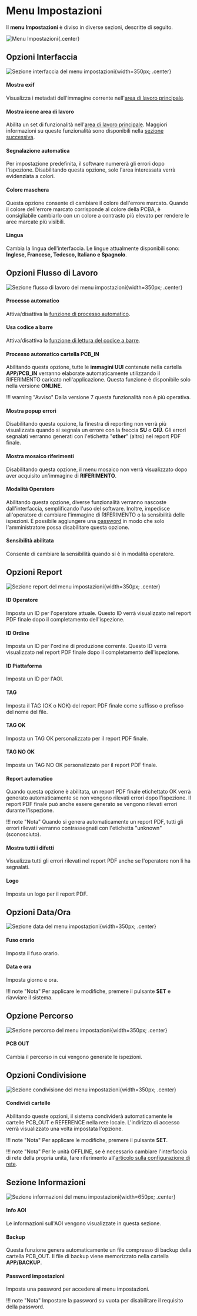 # Menu Impostazioni

Il **menu Impostazioni** è diviso in diverse sezioni, descritte di seguito.

![Menu Impostazioni](../assets/v7/ui-settings.png){.center}

## **Opzioni Interfaccia**

![Sezione interfaccia del menu impostazioni](../assets/v7/ui-settings-interface.png){width=350px; .center}

#### Mostra exif

Visualizza i metadati dell'immagine corrente nell'[area di lavoro principale](./Screen-layout.md#main-workspace).

#### Mostra icone area di lavoro

Abilita un set di funzionalità nell'[area di lavoro principale](./Screen-layout.md#main-workspace). Maggiori informazioni su queste funzionalità sono disponibili nella [sezione successiva](./Workspace_icons.md).

#### Segnalazione automatica

Per impostazione predefinita, il software numererà gli errori dopo l'ispezione. Disabilitando questa opzione, solo l'area interessata verrà evidenziata a colori.

#### Colore maschera

Questa opzione consente di cambiare il colore dell'errore marcato. Quando il colore dell'errore marcato corrisponde al colore della PCBA, è consigliabile cambiarlo con un colore a contrasto più elevato per rendere le aree marcate più visibili.

#### Lingua

Cambia la lingua dell'interfaccia. Le lingue attualmente disponibili sono: **Inglese, Francese, Tedesco, Italiano e Spagnolo**.

## **Opzioni Flusso di Lavoro**

![Sezione flusso di lavoro del menu impostazioni](../assets/v7/ui-settings-workflow.png){width=350px; .center}

#### Processo automatico

Attiva/disattiva la [funzione di processo automatico](./Screen-layout.md#auto-process).

#### Usa codice a barre

Attiva/disattiva la [funzione di lettura del codice a barre](./Barcode_reader.md).

#### Processo automatico cartella PCB_IN

Abilitando questa opzione, tutte le **immagini UUI** contenute nella cartella **APP/PCB_IN** verranno elaborate automaticamente utilizzando il RIFERIMENTO caricato nell'applicazione. Questa funzione è disponibile solo nella versione **ONLINE**.

!!! warning "Avviso"
    Dalla versione 7 questa funzionalità non è più operativa.

#### Mostra popup errori

Disabilitando questa opzione, la finestra di reporting non verrà più visualizzata quando si segnala un errore con la freccia **SU** o **GIÙ**. Gli errori segnalati verranno generati con l'etichetta "**other**" (altro) nel report PDF finale.

#### Mostra mosaico riferimenti

Disabilitando questa opzione, il menu mosaico non verrà visualizzato dopo aver acquisito un'immagine di **RIFERIMENTO**.

#### Modalità Operatore

Abilitando questa opzione, diverse funzionalità verranno nascoste dall'interfaccia, semplificando l'uso del software. Inoltre, impedisce all'operatore di cambiare l'immagine di RIFERIMENTO o la sensibilità delle ispezioni. È possibile aggiungere una [password](Settings_menu.md#settings-password) in modo che solo l'amministratore possa disabilitare questa opzione.

#### Sensibilità abilitata

Consente di cambiare la sensibilità quando si è in modalità operatore.

## **Opzioni Report**

![Sezione report del menu impostazioni](../assets/v7/ui-settings-report.png){width=350px; .center}

#### ID Operatore

Imposta un ID per l'operatore attuale. Questo ID verrà visualizzato nel report PDF finale dopo il completamento dell'ispezione.

#### ID Ordine

Imposta un ID per l'ordine di produzione corrente. Questo ID verrà visualizzato nel report PDF finale dopo il completamento dell'ispezione.

#### ID Piattaforma

Imposta un ID per l'AOI.

#### TAG

Imposta il TAG (OK o NOK) del report PDF finale come suffisso o prefisso del nome del file.

#### TAG OK

Imposta un TAG OK personalizzato per il report PDF finale.

#### TAG NO OK

Imposta un TAG NO OK personalizzato per il report PDF finale.

#### Report automatico

Quando questa opzione è abilitata, un report PDF finale etichettato OK verrà generato automaticamente se non vengono rilevati errori dopo l'ispezione. Il report PDF finale può anche essere generato se vengono rilevati errori durante l'ispezione.

!!! note "Nota"
    Quando si genera automaticamente un report PDF, tutti gli errori rilevati verranno contrassegnati con l'etichetta "unknown" (sconosciuto).

#### Mostra tutti i difetti

Visualizza tutti gli errori rilevati nel report PDF anche se l'operatore non li ha segnalati.

#### Logo

Imposta un logo per il report PDF.

## **Opzioni Data/Ora**

![Sezione data del menu impostazioni](../assets/v7/ui-settings-date.png){width=350px; .center}

#### Fuso orario

Imposta il fuso orario.

#### Data e ora

Imposta giorno e ora.

!!! note "Nota"
    Per applicare le modifiche, premere il pulsante **SET** e riavviare il sistema.

## **Opzione Percorso**

![Sezione percorso del menu impostazioni](../assets/v7/ui-settings-path.png){width=350px; .center}

#### PCB OUT

Cambia il percorso in cui vengono generate le ispezioni.

## **Opzioni Condivisione**

![Sezione condivisione del menu impostazioni](../assets/v7/ui-settings-share.png){width=350px; .center}

#### Condividi cartelle

Abilitando queste opzioni, il sistema condividerà automaticamente le cartelle PCB_OUT e REFERENCE nella rete locale. L'indirizzo di accesso verrà visualizzato una volta impostata l'opzione.

!!! note "Nota"
    Per applicare le modifiche, premere il pulsante **SET**.

!!! note "Nota"
    Per le unità OFFLINE, se è necessario cambiare l'interfaccia di rete della propria unità, fare riferimento all'[articolo sulla configurazione di rete](./network_configuration.md).

## **Sezione Informazioni**

![Sezione informazioni del menu impostazioni](../assets/v7/ui-settings-info.png){width=650px; .center}

#### Info AOI

Le informazioni sull'AOI vengono visualizzate in questa sezione.

#### Backup

Questa funzione genera automaticamente un file compresso di backup della cartella PCB_OUT. Il file di backup viene memorizzato nella cartella **APP/BACKUP**.

#### Password impostazioni

Imposta una password per accedere al menu impostazioni.

!!! note "Nota"
    Impostare la password su vuota per disabilitare il requisito della password.